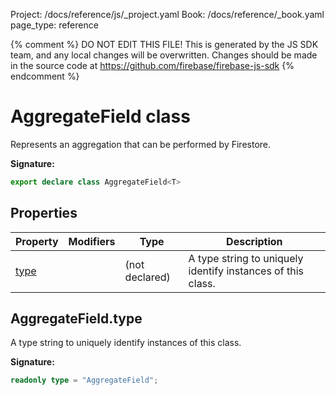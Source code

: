Project: /docs/reference/js/_project.yaml
Book: /docs/reference/_book.yaml
page_type: reference

{% comment %}
DO NOT EDIT THIS FILE!
This is generated by the JS SDK team, and any local changes will be
overwritten. Changes should be made in the source code at
https://github.com/firebase/firebase-js-sdk
{% endcomment %}

# AggregateField class
Represents an aggregation that can be performed by Firestore.

<b>Signature:</b>

```typescript
export declare class AggregateField<T> 
```

## Properties

|  Property | Modifiers | Type | Description |
|  --- | --- | --- | --- |
|  [type](./firestore_lite.aggregatefield.md#aggregatefieldtype) |  | (not declared) | A type string to uniquely identify instances of this class. |

## AggregateField.type

A type string to uniquely identify instances of this class.

<b>Signature:</b>

```typescript
readonly type = "AggregateField";
```
